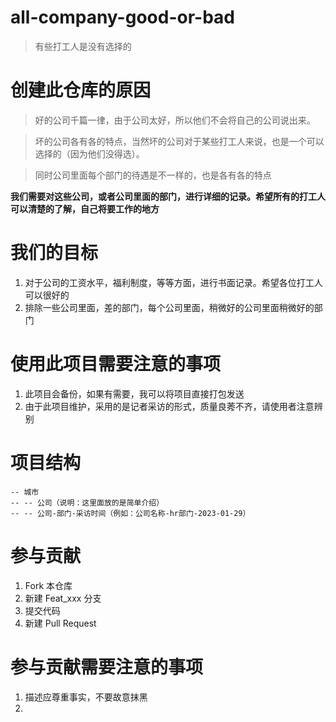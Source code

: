 # all-company-good-or-bad
> 有些打工人是没有选择的

# 创建此仓库的原因
> 好的公司千篇一律，由于公司太好，所以他们不会将自己的公司说出来。

> 坏的公司各有各的特点，当然坏的公司对于某些打工人来说，也是一个可以选择的（因为他们没得选）。

> 同时公司里面每个部门的待遇是不一样的，也是各有各的特点

**我们需要对这些公司，或者公司里面的部门，进行详细的记录。希望所有的打工人可以清楚的了解，自己将要工作的地方**

# 我们的目标

1. 对于公司的工资水平，福利制度，等等方面，进行书面记录。希望各位打工人可以很好的
2. 排除一些公司里面，差的部门，每个公司里面，稍微好的公司里面稍微好的部门


# 使用此项目需要注意的事项
1. 此项目会备份，如果有需要，我可以将项目直接打包发送
2. 由于此项目维护，采用的是记者采访的形式，质量良莠不齐，请使用者注意辨别

# 项目结构
```
-- 城市
-- -- 公司（说明：这里面放的是简单介绍）
-- -- 公司-部门-采访时间（例如：公司名称-hr部门-2023-01-29）
```

# 参与贡献
1. Fork 本仓库
2. 新建 Feat_xxx 分支
3. 提交代码
4. 新建 Pull Request

# 参与贡献需要注意的事项
1. 描述应尊重事实，不要故意抹黑
2.
